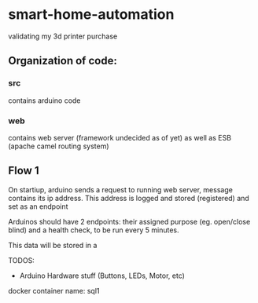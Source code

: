 # smart-home-automation
 validating my 3d printer purchase

## Organization of code:

### src
contains arduino code

### web
contains web server (framework undecided as of yet) as well as ESB (apache camel routing system)


## Flow 1

On startiup, arduino sends a request to running web server, message contains its ip address. This address is logged and stored (registered) and set as an endpoint

Arduinos should have 2 endpoints: their assigned purpose (eg. open/close blind) and a health check, to be run every 5 minutes.

This data will be stored in a


TODOS:
- Arduino Hardware stuff (Buttons, LEDs, Motor, etc)

docker container name: sql1